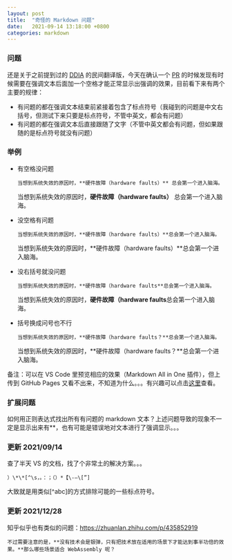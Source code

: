 ```yaml
---
layout: post
title:  "奇怪的 Markdown 问题"
date:   2021-09-14 13:18:00 +0800
categories: markdown
---
```


### 问题

还是关于之前提到过的 [DDIA](https://github.com/Vonng/ddia/) 的民间翻译版，今天在确认一个 [PR](https://github.com/Vonng/ddia/pull/129) 的时候发现有时候需要在强调文本后面加一个空格才能正常显示出强调的效果，目前看下来有两个主要的规律：

* 有问题的都在强调文本结束前紧接着包含了标点符号（我碰到的问题是中文右括号，但测试下来只要是标点符号，不管中英文，都会有问题）
* 有问题的都在强调文本后直接跟随了文字（不管中英文都会有问题，但如果跟随的是标点符号就没有问题）

### 举例

* 有空格没问题

  ```当想到系统失效的原因时，**硬件故障（hardware faults）** 总会第一个进入脑海。```

  当想到系统失效的原因时，**硬件故障（hardware faults）** 总会第一个进入脑海。

* 没空格有问题
  
  ```当想到系统失效的原因时，**硬件故障（hardware faults）**总会第一个进入脑海。```

  当想到系统失效的原因时，**硬件故障（hardware faults）**总会第一个进入脑海。

* 没右括号就没问题
  
  ```当想到系统失效的原因时，**硬件故障（hardware faults**总会第一个进入脑海。```

  当想到系统失效的原因时，**硬件故障（hardware faults**总会第一个进入脑海。

* 括号换成问号也不行

    ```当想到系统失效的原因时，**硬件故障（hardware faults？**总会第一个进入脑海。```

    当想到系统失效的原因时，**硬件故障（hardware faults？**总会第一个进入脑海。

备注：可以在 VS Code 里预览相应的效果（Markdown All in One 插件），但上传到 GitHub Pages 又看不出来，不知道为什么。。。有兴趣可以点击[这里](https://github.com/yingang/yingang.github.io/blob/master/_posts/2021-09-14-weird-markdown-issue.md)查看。

### 扩展问题

如何用正则表达式找出所有有问题的 markdown 文本？上述问题导致的现象不一定是显示出来有**，也有可能是错误地对文本进行了强调显示。。。

### 更新 2021/09/14

查了半天 VS 的文档，找了个非常土的解决方案。。。

    ）\*\*[^\s，。：；（）*【\-—\[”]

大致就是用类似[^abc]的方式排除可能的一些标点符号。

### 更新 2021/12/28

知乎似乎也有类似的问题：https://zhuanlan.zhihu.com/p/435852919

    不过需要注意的是，**没有技术会是银弹，只有把技术放在适用的场景下才能达到事半功倍的效果。**那么哪些场景适合 WebAssembly 呢？



<script src="https://utteranc.es/client.js"
        repo="yingang/yingang.github.io"
        issue-term="pathname"
        label="Comment"
        theme="github-light"
        crossorigin="anonymous"
        async>
</script>